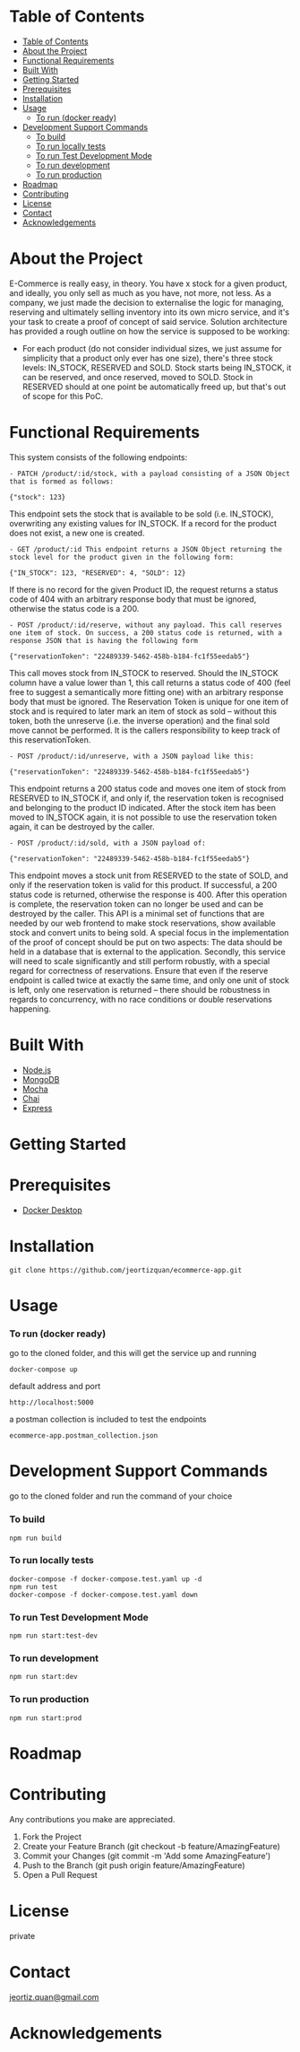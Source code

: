 # Table of Contents
- [Table of Contents](#table-of-contents)
- [About the Project](#about-the-project)
- [Functional Requirements](#functional-requirements)
- [Built With](#built-with)
- [Getting Started](#getting-started)
- [Prerequisites](#prerequisites)
- [Installation](#installation)
- [Usage](#usage)
    - [To run (docker ready)](#to-run-docker-ready)
- [Development Support Commands](#development-support-commands)
    - [To build](#to-build)
    - [To run locally tests](#to-run-locally-tests)
    - [To run Test Development Mode](#to-run-test-development-mode)
    - [To run development](#to-run-development)
    - [To run production](#to-run-production)
- [Roadmap](#roadmap)
- [Contributing](#contributing)
- [License](#license)
- [Contact](#contact)
- [Acknowledgements](#acknowledgements)

# About the Project
E-Commerce is really easy, in theory. You have x stock for a given product, and ideally, you only sell as much as you have, not more, not less. As a company, we just made the decision to externalise the logic for managing, reserving and ultimately selling inventory into its own micro service, and it's your task to create a proof of concept of said service.
Solution architecture has provided a rough outline on how the service is supposed to be working:
* For each product (do not consider individual sizes, we just assume for simplicity that a product only ever has one size), there's three stock levels: IN_STOCK, RESERVED and SOLD. Stock starts being IN_STOCK, it can be reserved, and once reserved, moved to SOLD. Stock in RESERVED should at one point be automatically freed up, but that's out of scope for this PoC.

# Functional Requirements
This system consists of the following endpoints:
```
- PATCH /product/:id/stock, with a payload consisting of a JSON Object that is formed as follows:
```
```
{"stock": 123}
```
This endpoint sets the stock that is available to be sold (i.e. IN_STOCK), overwriting any existing values for IN_STOCK. If a record for the product does not exist, a new one is created.
```
- GET /product/:id This endpoint returns a JSON Object returning the stock level for the product given in the following form:
```
```
{"IN_STOCK": 123, "RESERVED": 4, "SOLD": 12}
```
If there is no record for the given Product ID, the request returns a status code of 404 with an arbitrary response body that must be ignored, otherwise the status code is a 200.
```
- POST /product/:id/reserve, without any payload. This call reserves one item of stock. On success, a 200 status code is returned, with a response JSON that is having the following form
```
```
{"reservationToken": "22489339-5462-458b-b184-fc1f55eedab5"}
```
This call moves stock from IN_STOCK to reserved. Should the IN_STOCK column have a value lower than 1, this call returns a status code of 400 (feel free to suggest a semantically more fitting one) with an arbitrary response body that must be ignored.
The Reservation Token is unique for one item of stock and is required to later mark an item of stock as sold – without this token, both the unreserve (i.e. the inverse operation) and the final sold move cannot be performed. It is the callers responsibility to keep track of this reservationToken.
```
- POST /product/:id/unreserve, with a JSON payload like this:
```
```
{"reservationToken": "22489339-5462-458b-b184-fc1f55eedab5"}
```
This endpoint returns a 200 status code and moves one item of stock from RESERVED to IN_STOCK if, and only if, the reservation token is recognised and belonging to the product ID indicated. After the stock item has been moved to IN_STOCK again, it is not possible to use the reservation token again, it can be destroyed by the caller.
```
- POST /product/:id/sold, with a JSON payload of:
```
```
{"reservationToken": "22489339-5462-458b-b184-fc1f55eedab5"}
```
This endpoint moves a stock unit from RESERVED to the state of SOLD, and only if the reservation token is valid for this product. If successful, a 200 status code is returned, otherwise the response is 400. After this operation is complete, the reservation token can no longer be used and can be destroyed by the caller.
This API is a minimal set of functions that are needed by our web frontend to make stock reservations, show available stock and convert units to being sold.
A special focus in the implementation of the proof of concept should be put on two aspects: The data should be held in a database that is external to the application. Secondly, this service will need to scale significantly and still perform robustly, with a special regard for correctness of reservations. Ensure that even if the reserve endpoint is called twice at exactly the same time, and only one unit of stock is left, only one reservation is returned – there should be robustness in regards to concurrency, with no race conditions or double reservations happening.

# Built With
* [Node.js](https://nodejs.org/en/about/)
* [MongoDB](https://www.mongodb.com)
* [Mocha](https://mochajs.org)
* [Chai](https://chaijs.com)
* [Express](https://expressjs.com)

# Getting Started
# Prerequisites
* [Docker Desktop](https://www.docker.com/products/docker-desktop)

# Installation
```
git clone https://github.com/jeortizquan/ecommerce-app.git
```

# Usage
### To run (docker ready)
go to the cloned folder, and this will get the service up and running
```
docker-compose up
```
default address and port
```
http://localhost:5000
```
a postman collection is included to test the endpoints
```
ecommerce-app.postman_collection.json
```
# Development Support Commands
go to the cloned folder and run the command of your choice
### To build

```
npm run build
```

### To run locally tests

```
docker-compose -f docker-compose.test.yaml up -d
npm run test
docker-compose -f docker-compose.test.yaml down
```

### To run Test Development Mode

```
npm run start:test-dev
```

### To run development

```
npm run start:dev
```
### To run production

```
npm run start:prod
```

# Roadmap
# Contributing
Any contributions you make are appreciated.

1. Fork the Project
2. Create your Feature Branch (git checkout -b feature/AmazingFeature)
3. Commit your Changes (git commit -m 'Add some AmazingFeature')
4. Push to the Branch (git push origin feature/AmazingFeature)
5. Open a Pull Request

# License
private

# Contact
jeortiz.quan@gmail.com

# Acknowledgements
